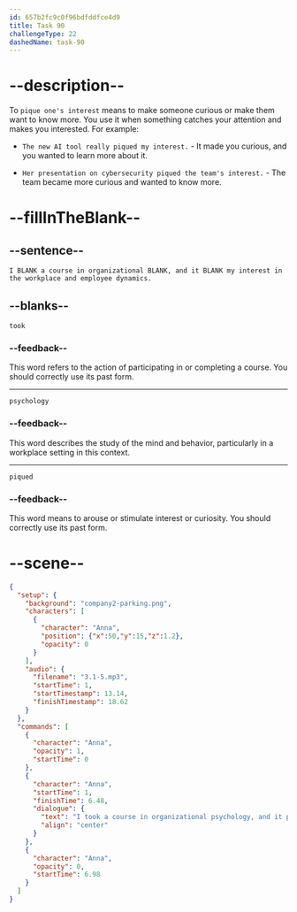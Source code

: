 ```yaml
---
id: 657b2fc9c0f96bdfddfce4d9
title: Task 90
challengeType: 22
dashedName: task-90
---
```


<!-- (Audio) Anna: I took a course in organizational psychology, and it piqued my interest in the workplace and employee dynamics. -->

# --description--

To `pique one's interest` means to make someone curious or make them want to know more. You use it when something catches your attention and makes you interested. For example:

- `The new AI tool really piqued my interest.` - It made you curious, and you wanted to learn more about it.

- `Her presentation on cybersecurity piqued the team's interest.` - The team became more curious and wanted to know more.

# --fillInTheBlank--

## --sentence--

`I BLANK a course in organizational BLANK, and it BLANK my interest in the workplace and employee dynamics.`

## --blanks--

`took`

### --feedback--

This word refers to the action of participating in or completing a course. You should correctly use its past form.

---

`psychology`

### --feedback--

This word describes the study of the mind and behavior, particularly in a workplace setting in this context.

---

`piqued`

### --feedback--

This word means to arouse or stimulate interest or curiosity. You should correctly use its past form.

# --scene--

```json
{
  "setup": {
    "background": "company2-parking.png",
    "characters": [
      {
        "character": "Anna",
        "position": {"x":50,"y":15,"z":1.2},
        "opacity": 0
      }
    ],
    "audio": {
      "filename": "3.1-5.mp3",
      "startTime": 1,
      "startTimestamp": 13.14,
      "finishTimestamp": 18.62
    }
  },
  "commands": [
    {
      "character": "Anna",
      "opacity": 1,
      "startTime": 0
    },
    {
      "character": "Anna",
      "startTime": 1,
      "finishTime": 6.48,
      "dialogue": {
        "text": "I took a course in organizational psychology, and it piqued my interest in the workplace and employee dynamics.",
        "align": "center"
      }
    },
    {
      "character": "Anna",
      "opacity": 0,
      "startTime": 6.98
    }
  ]
}
```
